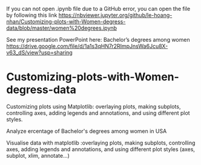 If you can not open .ipynb file due to a GitHub error, you can open the file by following this link 
https://nbviewer.jupyter.org/github/le-hoang-nhan/Customizing-plots-with-Women-degress-data/blob/master/women%20degrees.ipynb

See my presentation PowerPoint here: 
Bachelor’s degrees among women
https://drive.google.com/file/d/1a1s3qHN7r2RImpJnsWa6Jcu8X-v63_dS/view?usp=sharing

# Customizing-plots-with-Women-degress-data
Customizing plots using Matplotlib: overlaying plots, making subplots, controlling axes, adding legends and annotations, and using different plot styles.

Analyze ercentage of Bachelor's degrees among women in USA

Visualise data with matplotlib :overlaying plots, making subplots, controlling axes, adding legends and annotations, and using different plot styles (axes, subplot, xlim, annotate...)

